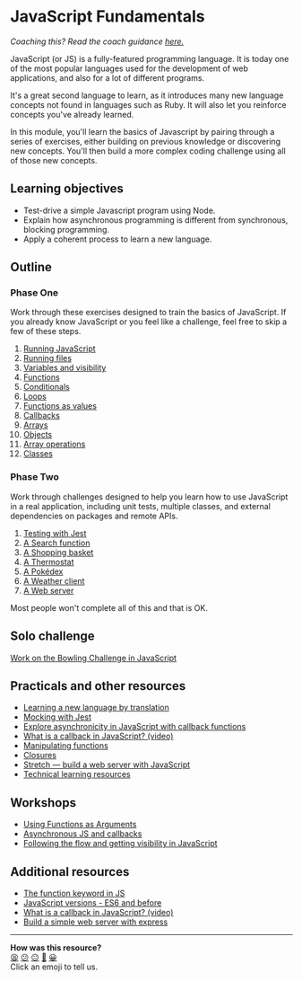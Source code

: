 # JavaScript Fundamentals

_Coaching this? Read the coach guidance
[here.](https://github.com/makersacademy/slug/blob/main/materials/universe/language_intros/challenges/javascript_fundamentals/COACH_GUIDANCE.x.md)_

JavaScript (or JS) is a fully-featured programming language. It is today one of the most
popular languages used for the development of web applications, and also for a lot of
different programs.

It's a great second language to learn, as it introduces many new language concepts not
found in languages such as Ruby. It will also let you reinforce concepts you've already
learned.

In this module, you'll learn the basics of Javascript by pairing through a series of
exercises, either building on previous knowledge or discovering new concepts. You'll then
build a more complex coding challenge using all of those new concepts.

## Learning objectives

* Test-drive a simple Javascript program using Node.
* Explain how asynchronous programming is different from synchronous, blocking
  programming.
* Apply a coherent process to learn a new language.

## Outline

### Phase One

Work through these exercises designed to train the basics of JavaScript. If you already
know JavaScript or you feel like a challenge, feel free to skip a few of these steps.

1. [Running JavaScript](./bites/01_running_javascript.md)
2. [Running files](./bites/02_running_files.md)
3. [Variables and visibility](./bites/03_variables_and_visibility.md)
4. [Functions](./bites/04_functions.md)
5. [Conditionals](./bites/05_conditionals.md)
6. [Loops](./bites/06_loops.md)
7. [Functions as values](./bites/07_functions_as_values.md)
8. [Callbacks](./bites/08_callbacks.md)
9. [Arrays](./bites/09_arrays.md)
10. [Objects](./bites/10_objects.md)
11. [Array operations](./bites/11_array_operations.md)
12. [Classes](./bites/12_classes.md)

### Phase Two

Work through challenges designed to help you learn how to use JavaScript in a real
application, including unit tests, multiple classes, and external dependencies on
packages and remote APIs.

1. [Testing with Jest](./challenges/01_testing.md)
2. [A Search function](./challenges/02_search_function.md)
3. [A Shopping basket](./challenges/03_shopping_basket.md)
4. [A Thermostat](./challenges/04_thermostat.md)
5. [A Pokédex](./challenges/05_calling_apis.md)
6. [A Weather client](./challenges/06_weather_api.md)
7. [A Web server](./challenges/07_web_server.md)

Most people won't complete all of this and that is OK.

## Solo challenge

[Work on the Bowling Challenge in JavaScript](https://github.com/makersacademy/bowling-challenge)

## Practicals and other resources
 * [Learning a new language by translation](https://hackmd.io/kMNgXiPHQf2Q_P9A-tnS9A)
 * [Mocking with Jest](./pills/mocking_with_jest.md)
 * [Explore asynchronicity in JavaScript with callback functions](./practicals/callbacks)
 * [What is a callback in JavaScript? (video)](https://www.youtube.com/watch?v=xHneyv38Jro)
 * [Manipulating functions](./practicals/functions)
 * [Closures](https://hackmd.io/cIFsMAqISHqVHN_-p9hY0Q)
 * [Stretch — build a web server with JavaScript](./practicals/web-server)
 * [Technical learning resources](https://airtable.com/shrgYePUbXMJBSZQW/tblokmw6yNUO75ge6)

## Workshops

 * [Using Functions as Arguments](./workshops/using-functions-as-arguments)
 * [Asynchronous JS and callbacks](./workshops/async-js-and-callbacks)
 * [Following the flow and getting visibility in JavaScript](./workshops/debugging)

## Additional resources

* [The function keyword in JS](https://github.com/makersacademy/course/blob/main/pills/js_functions.md)
* [JavaScript versions - ES6 and before](https://www.codecademy.com/articles/javascript-versions)
* [What is a callback in JavaScript? (video)](https://www.youtube.com/watch?v=xHneyv38Jro)
* [Build a simple web server with express](https://expressjs.com/en/starter/hello-world.html)

<!-- BEGIN GENERATED SECTION DO NOT EDIT -->

---

**How was this resource?**  
[😫](https://airtable.com/shrUJ3t7KLMqVRFKR?prefill_Repository=makersacademy%2Fjavascript-fundamentals&prefill_File=README.md&prefill_Sentiment=😫) [😕](https://airtable.com/shrUJ3t7KLMqVRFKR?prefill_Repository=makersacademy%2Fjavascript-fundamentals&prefill_File=README.md&prefill_Sentiment=😕) [😐](https://airtable.com/shrUJ3t7KLMqVRFKR?prefill_Repository=makersacademy%2Fjavascript-fundamentals&prefill_File=README.md&prefill_Sentiment=😐) [🙂](https://airtable.com/shrUJ3t7KLMqVRFKR?prefill_Repository=makersacademy%2Fjavascript-fundamentals&prefill_File=README.md&prefill_Sentiment=🙂) [😀](https://airtable.com/shrUJ3t7KLMqVRFKR?prefill_Repository=makersacademy%2Fjavascript-fundamentals&prefill_File=README.md&prefill_Sentiment=😀)  
Click an emoji to tell us.

<!-- END GENERATED SECTION DO NOT EDIT -->
